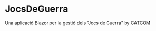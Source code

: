 # JocsDeGuerra
Una aplicació Blazor per la gestió dels "Jocs de Guerra" by [CATCOM](https://starcitizen.cat)


